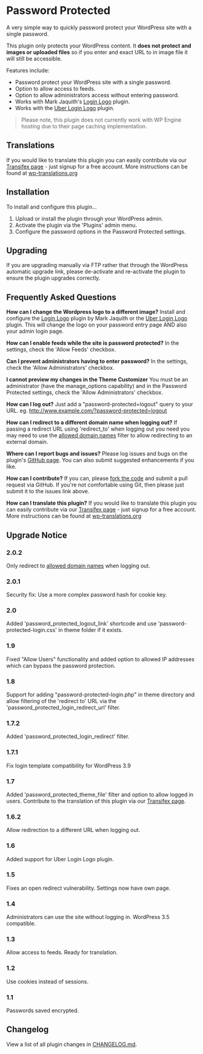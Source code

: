 Password Protected
==================

A very simple way to quickly password protect your WordPress site with a single password.

This plugin only protects your WordPress content. It **does not protect and images or uploaded files** so if you enter and exact URL to in image file it will still be accessible.

Features include:

- Password protect your WordPress site with a single password.
- Option to allow access to feeds.
- Option to allow administrators access without entering password.
- Works with Mark Jaquith's [Login Logo](http://wordpress.org/extend/plugins/login-logo/) plugin.
- Works with the [Uber Login Logo](http://wordpress.org/plugins/uber-login-logo/) plugin.

> Please note, this plugin does not currently work with WP Engine hosting due to their page caching implementation.

Translations
------------

If you would like to translate this plugin you can easily contribute via our [Transifex page](https://www.transifex.com/projects/p/password-protected/resource/password-protected/) - just signup for a free account.
More instructions can be found at [wp-translations.org](http://wp-translations.org/translators-wp-translations/)

Installation
------------

To install and configure this plugin...

1. Upload or install the plugin through your WordPress admin.
1. Activate the plugin via the 'Plugins' admin menu.
1. Configure the password options in the Password Protected settings.

Upgrading
---------

If you are upgrading manually via FTP rather that through the WordPress automatic upgrade link, please de-activate and re-activate the plugin to ensure the plugin upgrades correctly.

Frequently Asked Questions
--------------------------

__How can I change the Wordpress logo to a different image?__
Install and configure the [Login Logo](http://wordpress.org/extend/plugins/login-logo/) plugin by Mark Jaquith or the [Uber Login Logo](http://wordpress.org/plugins/uber-login-logo/) plugin. This will change the logo on your password entry page AND also your admin login page.

__How can I enable feeds while the site is password protected?__
In the settings, check the 'Allow Feeds' checkbox.

__Can I prevent administrators having to enter password?__
In the settings, check the 'Allow Administrators' checkbox.

__I cannot preview my changes in the Theme Customizer__
You must be an administrator (have the manage_options capability) and in the Password Protected settings, check the 'Allow Administrators' checkbox.

__How can I log out?__
Just add a "password-protected=logout" query to your URL.
eg. http://www.example.com/?password-protected=logout

__How can I redirect to a different domain name when logging out?__
If passing a redirect URL using 'redirect_to' when logging out you need you may need to use the [allowed domain names](https://codex.wordpress.org/Plugin_API/Filter_Reference/allowed_redirect_hosts) filter to allow redirecting to an external domain.

__Where can I report bugs and issues?__
Please log issues and bugs on the plugin's [GitHub page](https://github.com/benhuson/password-protected/issues).
You can also submit suggested enhancements if you like.

__How can I contribute?__
If you can, please [fork the code](https://github.com/benhuson/password-protected) and submit a pull request via GitHub. If you're not comfortable using Git, then please just submit it to the issues link above.

__How can I translate this plugin?__
If you would like to translate this plugin you can easily contribute via our [Transifex page](https://www.transifex.com/projects/p/password-protected/resource/password-protected/) - just signup for a free account.
More instructions can be found at [wp-translations.org](http://wp-translations.org/translators-wp-translations/)

Upgrade Notice
--------------

### 2.0.2
Only redirect to [allowed domain names](https://codex.wordpress.org/Plugin_API/Filter_Reference/allowed_redirect_hosts) when logging out.

### 2.0.1
Security fix: Use a more complex password hash for cookie key.

### 2.0
Added 'password_protected_logout_link' shortcode and use 'password-protected-login.css' in theme folder if it exists.

### 1.9
Fixed "Allow Users" functionality and added option to allowed IP addresses which can bypass the password protection.

### 1.8
Support for adding "password-protected-login.php" in theme directory and allow filtering of the 'redirect to' URL via the 'password_protected_login_redirect_url' filter.

### 1.7.2
Added 'password_protected_login_redirect' filter.

### 1.7.1
Fix login template compatibility for WordPress 3.9

### 1.7
Added 'password_protected_theme_file' filter and option to allow logged in users. Contribute to the translation of this plugin via our [Transifex page](https://www.transifex.com/projects/p/password-protected/resource/password-protected/).

### 1.6.2
Allow redirection to a different URL when logging out.

### 1.6
Added support for Uber Login Logo plugin.

### 1.5
Fixes an open redirect vulnerability. Settings now have own page.

### 1.4
Administrators can use the site without logging in. WordPress 3.5 compatible.

### 1.3
Allow access to feeds. Ready for translation.

### 1.2
Use cookies instead of sessions.

### 1.1
Passwords saved encrypted.

Changelog
---------

View a list of all plugin changes in [CHANGELOG.md](https://github.com/benhuson/password-protected/blob/master/CHANGELOG.md).
